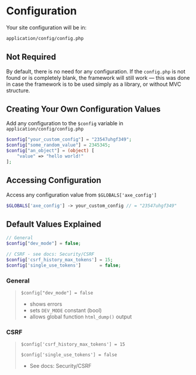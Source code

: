 # Configuration
Your site configuration will be in:
```bash no-line-numbers
application/config/config.php
```

## Not Required
By default, there is no need for any configuration. If the `config.php` is not found or is completely blank, the framework will still work — this was
done in case the framework is to be used simply as a library, or without MVC structure.

## Creating Your Own Configuration Values
Add any configuration to the `$config` variable in `application/config/config.php`
```php
$config["your_custom_config"] = "23547uhgf349";
$config["some_random_value"] = 2345345;
$config["an_object"] = (object) [
	"value" => "hello world!"
];
```

## Accessing Configuration
Access any configuration value from `$GLOBALS['axe_config']`
```php
$GLOBALS['axe_config'] -> your_custom_config // = "23547uhgf349"
```

## Default Values Explained
```php
// General
$config["dev_mode"] = false;

// CSRF - see docs: Security/CSRF
$config['csrf_history_max_tokens'] = 15;
$config['single_use_tokens']       = false;
```

### General
> `$config["dev_mode"] = false`
> 
> - shows errors
> - sets `DEV_MODE` constant (bool)
> - allows global function `html_dump()` output

### CSRF
> `$config['csrf_history_max_tokens'] = 15`
> 
> `$config['single_use_tokens'] = false`
>
> - See docs: Security/CSRF